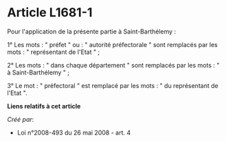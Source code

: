 # Article L1681-1

Pour l'application de la présente partie à Saint-Barthélemy : 

1° Les mots : " préfet " ou : " autorité préfectorale " sont remplacés par les mots : " représentant de l'Etat " ; 

2° Les mots : " dans chaque département " sont remplacés par les mots : " à Saint-Barthélemy " ; 

3° Le mot : " préfectoral " est remplacé par les mots : " du représentant de l'Etat ".

**Liens relatifs à cet article**

_Créé par_:

  - Loi n°2008-493 du 26 mai 2008 - art. 4
